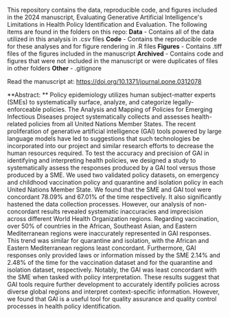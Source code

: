 This repository contains the data, reproducible code, and figures included in the 2024 manuscript, Evaluating Generative Artificial Intelligence's Limitations in Health Policy Identification and Evaluation. 
The following items are found in the folders on this repo:
**Data** - Contains all of the data utilized in this analysis in .csv files
**Code** - Contains the reproducible code for these analyses and for figure rendering in .R files
**Figures** - Contains .tiff files of the figures included in the manuscript
**Archived** - Contains code and figures that were not included in the manuscript or were duplicates of files in other folders
**Other** - .gitignore



Read the manuscript at: https://doi.org/10.1371/journal.pone.0312078

**Abstract: **
Policy epidemiology utilizes human subject-matter experts (SMEs) to systematically surface, analyze, and categorize legally-enforceable policies. The Analysis and Mapping of Policies for Emerging Infectious Diseases project systematically collects and assesses health-related policies from all United Nations Member States. The recent proliferation of generative artificial intelligence (GAI) tools powered by large language models have led to suggestions that such technologies be incorporated into our project and similar research efforts to decrease the human resources required. To test the accuracy and precision of GAI in identifying and interpreting health policies, we designed a study to systematically assess the responses produced by a GAI tool versus those produced by a SME. We used two validated policy datasets, on emergency and childhood vaccination policy and quarantine and isolation policy in each United Nations Member State. We found that the SME and GAI tool were concordant 78.09% and 67.01% of the time respectively. It also significantly hastened the data collection processes. However, our analysis of non-concordant results revealed systematic inaccuracies and imprecision across different World Health Organization regions. Regarding vaccination, over 50% of countries in the African, Southeast Asian, and Eastern Mediterranean regions were inaccurately represented in GAI responses. This trend was similar for quarantine and isolation, with the African and Eastern Mediterranean regions least concordant. Furthermore, GAI responses only provided laws or information missed by the SME 2.14% and 2.48% of the time for the vaccination dataset and for the quarantine and isolation dataset, respectively. Notably, the GAI was least concordant with the SME when tasked with policy interpretation. These results suggest that GAI tools require further development to accurately identify policies across diverse global regions and interpret context-specific information. However, we found that GAI is a useful tool for quality assurance and quality control processes in health policy identification.
